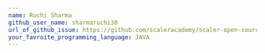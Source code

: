 ```yaml
---
name: Ruchi Sharma
github_user_name: sharmaruchi30
url_of_github_issue: https://github.com/scaleracademy/scaler-open-source-september-challenge/issues/286
your_favroite_programming_language: JAVA
---
```

